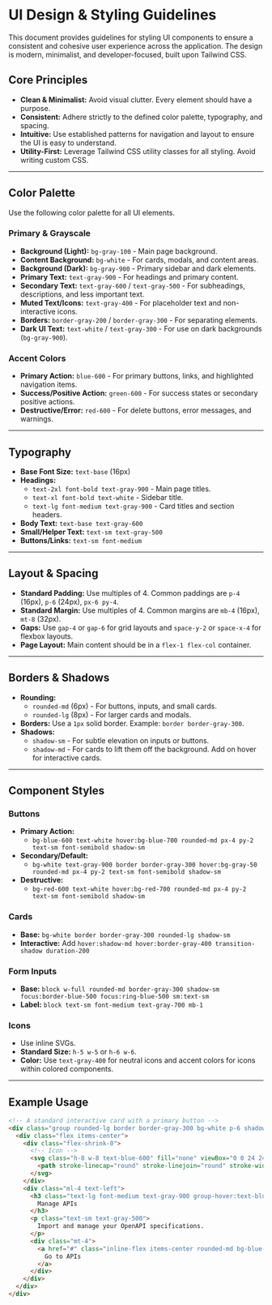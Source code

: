 
# UI Design & Styling Guidelines

This document provides guidelines for styling UI components to ensure a consistent and cohesive user experience across the application. The design is modern, minimalist, and developer-focused, built upon Tailwind CSS.

## Core Principles

- **Clean & Minimalist:** Avoid visual clutter. Every element should have a purpose.
- **Consistent:** Adhere strictly to the defined color palette, typography, and spacing.
- **Intuitive:** Use established patterns for navigation and layout to ensure the UI is easy to understand.
- **Utility-First:** Leverage Tailwind CSS utility classes for all styling. Avoid writing custom CSS.

---

## Color Palette

Use the following color palette for all UI elements.

### Primary & Grayscale

- **Background (Light):** `bg-gray-100` - Main page background.
- **Content Background:** `bg-white` - For cards, modals, and content areas.
- **Background (Dark):** `bg-gray-900` - Primary sidebar and dark elements.
- **Primary Text:** `text-gray-900` - For headings and primary content.
- **Secondary Text:** `text-gray-600` / `text-gray-500` - For subheadings, descriptions, and less important text.
- **Muted Text/Icons:** `text-gray-400` - For placeholder text and non-interactive icons.
- **Borders:** `border-gray-200` / `border-gray-300` - For separating elements.
- **Dark UI Text:** `text-white` / `text-gray-300` - For use on dark backgrounds (`bg-gray-900`).

### Accent Colors

- **Primary Action:** `blue-600` - For primary buttons, links, and highlighted navigation items.
- **Success/Positive Action:** `green-600` - For success states or secondary positive actions.
- **Destructive/Error:** `red-600` - For delete buttons, error messages, and warnings.

---

## Typography

- **Base Font Size:** `text-base` (16px)
- **Headings:**
  - `text-2xl font-bold text-gray-900` - Main page titles.
  - `text-xl font-bold text-white` - Sidebar title.
  - `text-lg font-medium text-gray-900` - Card titles and section headers.
- **Body Text:** `text-base text-gray-600`
- **Small/Helper Text:** `text-sm text-gray-500`
- **Buttons/Links:** `text-sm font-medium`

---

## Layout & Spacing

- **Standard Padding:** Use multiples of 4. Common paddings are `p-4` (16px), `p-6` (24px), `px-6 py-4`.
- **Standard Margin:** Use multiples of 4. Common margins are `mb-4` (16px), `mt-8` (32px).
- **Gaps:** Use `gap-4` or `gap-6` for grid layouts and `space-y-2` or `space-x-4` for flexbox layouts.
- **Page Layout:** Main content should be in a `flex-1 flex-col` container.

---

## Borders & Shadows

- **Rounding:**
  - `rounded-md` (6px) - For buttons, inputs, and small cards.
  - `rounded-lg` (8px) - For larger cards and modals.
- **Borders:** Use a `1px` solid border. Example: `border border-gray-300`.
- **Shadows:**
  - `shadow-sm` - For subtle elevation on inputs or buttons.
  - `shadow-md` - For cards to lift them off the background. Add on hover for interactive cards.

---

## Component Styles

### Buttons

- **Primary Action:**
  - `bg-blue-600 text-white hover:bg-blue-700 rounded-md px-4 py-2 text-sm font-semibold shadow-sm`
- **Secondary/Default:**
  - `bg-white text-gray-900 border border-gray-300 hover:bg-gray-50 rounded-md px-4 py-2 text-sm font-semibold shadow-sm`
- **Destructive:**
  - `bg-red-600 text-white hover:bg-red-700 rounded-md px-4 py-2 text-sm font-semibold shadow-sm`

### Cards

- **Base:** `bg-white border border-gray-300 rounded-lg shadow-sm`
- **Interactive:** Add `hover:shadow-md hover:border-gray-400 transition-shadow duration-200`

### Form Inputs

- **Base:** `block w-full rounded-md border-gray-300 shadow-sm focus:border-blue-500 focus:ring-blue-500 sm:text-sm`
- **Label:** `block text-sm font-medium text-gray-700 mb-1`

### Icons

- Use inline SVGs.
- **Standard Size:** `h-5 w-5` or `h-6 w-6`.
- **Color:** Use `text-gray-400` for neutral icons and accent colors for icons within colored components.

---
## Example Usage

```html
<!-- A standard interactive card with a primary button -->
<div class="group rounded-lg border border-gray-300 bg-white p-6 shadow-sm hover:shadow-md transition-shadow duration-200 hover:border-gray-400">
  <div class="flex items-center">
    <div class="flex-shrink-0">
      <!-- Icon -->
      <svg class="h-8 w-8 text-blue-600" fill="none" viewBox="0 0 24 24" stroke="currentColor">
        <path stroke-linecap="round" stroke-linejoin="round" stroke-width="2" d="..."/>
      </svg>
    </div>
    <div class="ml-4 text-left">
      <h3 class="text-lg font-medium text-gray-900 group-hover:text-blue-600">
        Manage APIs
      </h3>
      <p class="text-sm text-gray-500">
        Import and manage your OpenAPI specifications.
      </p>
      <div class="mt-4">
        <a href="#" class="inline-flex items-center rounded-md bg-blue-600 px-4 py-2 text-sm font-semibold text-white shadow-sm hover:bg-blue-700">
          Go to APIs
        </a>
      </div>
    </div>
  </div>
</div>
```
